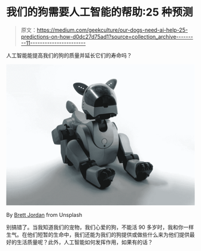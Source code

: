# 我们的狗需要人工智能的帮助:25 种预测

> 原文：<https://medium.com/geekculture/our-dogs-need-ai-help-25-predictions-on-how-d0dc27d75ad1?source=collection_archive---------11----------------------->

人工智能能提高我们的狗的质量并延长它们的寿命吗？

![](img/9e0434fa0dc034ab2cf358d213f50565.png)

By [Brett Jordan](https://unsplash.com/@brett_jordan) from Unsplash

别搞错了。当我知道我们的宠物，我们心爱的狗，不能活 90 多岁时，我和你一样生气。在他们短暂的生命中，我们还能为我们的狗提供或做些什么来为他们提供最好的生活质量呢？此外，人工智能如何发挥作用，如果有的话？